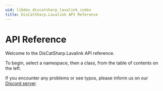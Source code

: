 ```yaml
---
uid: libdev_discatsharp_lavalink_index
title: DisCatSharp.Lavalink API Reference
---
```


# API Reference

Welcome to the DisCatSharp.Lavalink API reference.

To begin, select a namespace, then a class, from the table of contents on the left.

If you encounter any problems or see typos, please inform us on our [Discord server](https://discord.gg/Uk7sggRBTm).
